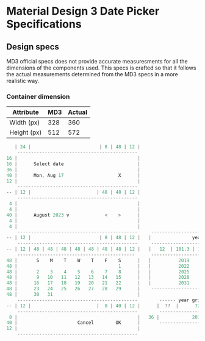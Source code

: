 # Material Design 3 Date Picker Specifications

## Design specs

MD3 official specs does not provide accurate measuresments for all the dimensions of the components used. This specs is crafted so that it follows the actual measurements determined from the MD3 specs in a more realistic way.

### Container dimension

| Attribute   | MD3 | Actual |
| ----------- | --- | ------ |
| Width (px)  | 328 | 360    |
| Height (px) | 512 | 572    |

```js
   | 24 |                         | 8 | 48 | 12 |
    --------------------------------------------
16 |                                            |
16 |      Select date                           |
36 |                                            |
40 |      Mon, Aug 17                    X      |
12 |                                            |
    --------------------------------------------
-- | 12 |                        | 48 | 48 | 12 |
    --------------------------------------------
 4 |                                            |
 4 |                                            |
40 |      August 2023 v             <    >      |
 4 |                                            |
 4 |                                            |
    --------------------------------------------     ---------------------------------------
-- | 12 |                         | 8 | 48 | 12 |   |               year grid               |
    --------------------------------------------     ---------------------------------------
-- | 12 | 48 | 48 | 48 | 48 | 48 | 48 | 48 | 12 |   |   12  | 101.3 | 101.3 | 101.3 |   12  |
    -------------------------------------------      ---------------------------------------
48 |       S    M    T    W    T    F    S      |   |          2019    2020    2021         | 67.2
48 |                                     1      |   |          2022    2023    2024         | 67.2
48 |       2    3    4    5    6    7    8      |   |          2025    2026    2027         | 67.2
48 |       9   10   11   12   13   14   15      |   |          2028    2029    2030         | 67.2
48 |      16   17   18   19   20   21   22      |   |          2031    2032    2033         | 67.2
48 |      23   24   25   26   27   28   29      |    ---------------------------------------
48 |      30   31                               |
    --------------------------------------------        ------ year grid button ------
-- | 12 |                        |  8 | 40 | 12 |      |  ??  |      72        |  ??  |
    --------------------------------------------        ------------------------------
 8 |                                            |   36 |            2019              |
40 |                      Cancel        OK      |       ------------------------------
12 |                                            |
    --------------------------------------------
```
